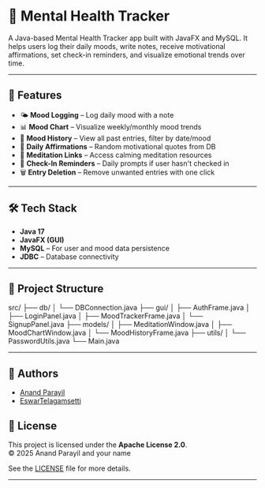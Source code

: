 # 🧠 Mental Health Tracker

A Java-based Mental Health Tracker app built with JavaFX and MySQL. It helps users log their daily moods, write notes, receive motivational affirmations, set check-in reminders, and visualize emotional trends over time.

---

## 🚀 Features

- 🌤 **Mood Logging** – Log daily mood with a note
- 📊 **Mood Chart** – Visualize weekly/monthly mood trends
- 📅 **Mood History** – View all past entries, filter by date/mood
- 💬 **Daily Affirmations** – Random motivational quotes from DB
- 🧘 **Meditation Links** – Access calming meditation resources
- 🔔 **Check-In Reminders** – Daily prompts if user hasn't checked in
- 🗑 **Entry Deletion** – Remove unwanted entries with one click

---

## 🛠 Tech Stack

- **Java 17**
- **JavaFX (GUI)**
- **MySQL** – For user and mood data persistence
- **JDBC** – Database connectivity

---

## 📂 Project Structure

src/
├── db/
│   └── DBConnection.java
├── gui/
│   ├── AuthFrame.java
│   ├── LoginPanel.java
│   ├── MoodTrackerFrame.java
│   └── SignupPanel.java
├── models/
│   ├── MeditationWindow.java
│   ├── MoodChartWindow.java
│   └── MoodHistoryFrame.java
├── utils/
│   └── PasswordUtils.java
└── Main.java

---

## 👥 Authors
- [Anand Parayil](https://github.com/anandparayil)
- [EswarTelagamsetti](https://github.com/EswarTelagamsetti)

## 📄 License

This project is licensed under the **Apache License 2.0**.  
© 2025 Anand Parayil and your name

See the [LICENSE](./LICENSE) file for more details.

---
